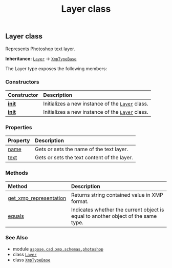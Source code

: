 ﻿---
title: Layer class
second_title: Aspose.CAD for Python via .NET API References
description: 
type: docs
weight: 10
url: /aspose.cad.xmp.schemas.photoshop/layer/
is_root: false
---

## Layer class

Represents Photoshop text layer.



**Inheritance:** [`Layer`](/cad/python-net/aspose.cad.xmp.schemas.photoshop/layer) → 
[`XmpTypeBase`](/cad/python-net/aspose.cad.xmp.types/xmptypebase)



The Layer type exposes the following members:

### Constructors
| Constructor | Description |
| :- | :- |
| [__init__](/cad/python-net/aspose.cad.xmp.schemas.photoshop/layer/__init__/#str-str) | Initializes a new instance of the [`Layer`](/cad/python-net/aspose.cad.xmp.schemas.photoshop/layer) class. |
| [__init__](/cad/python-net/aspose.cad.xmp.schemas.photoshop/layer/__init__/#) | Initializes a new instance of the [`Layer`](/cad/python-net/aspose.cad.xmp.schemas.photoshop/layer) class. |


### Properties
| Property | Description |
| :- | :- |
| [name](/cad/python-net/aspose.cad.xmp.schemas.photoshop/layer/name) | Gets or sets the name of the text layer. |
| [text](/cad/python-net/aspose.cad.xmp.schemas.photoshop/layer/text) | Gets or sets the text content of the layer. |


### Methods
| Method | Description |
| :- | :- |
| [get_xmp_representation](/cad/python-net/aspose.cad.xmp.schemas.photoshop/layer/get_xmp_representation/#) | Returns string contained value in XMP format. |
| [equals](/cad/python-net/aspose.cad.xmp.schemas.photoshop/layer/equals/#aspose.cad.xmp.schemas.photoshop.Layer) | Indicates whether the current object is equal to another object of the same type. |



### See Also
* module [`aspose.cad.xmp.schemas.photoshop`](..)
* class [`Layer`](/cad/python-net/aspose.cad.xmp.schemas.photoshop/layer)
* class [`XmpTypeBase`](/cad/python-net/aspose.cad.xmp.types/xmptypebase)
